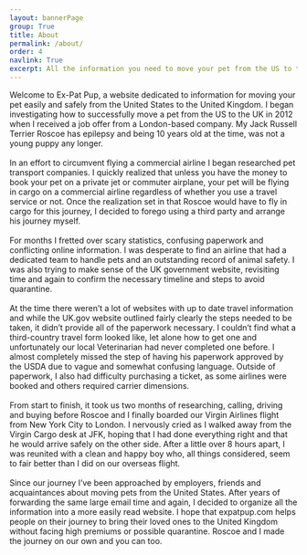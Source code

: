 ```yaml
---
layout: bannerPage
group: True
title: About
permalink: /about/
order: 4
navlink: True
excerpt: All the information you need to move your pet from the US to the UK
---
```


Welcome to Ex-Pat Pup, a website dedicated to information for moving your pet easily and safely from the United States to the United Kingdom.  I began investigating how to successfully move a pet from the US to the UK in 2012 when I received a job offer from a London-based company.  My Jack Russell Terrier Roscoe has epilepsy and being 10 years old at the time, was not a young puppy any longer. 
<br><br>
In an effort to circumvent flying a commercial airline I began researched pet transport companies.  I quickly realized that unless you have the money to book your pet on a private jet or commuter airplane, your pet will be flying in cargo on a commercial airline regardless of whether you use a travel service or not.  Once the realization set in that Roscoe would have to fly in cargo for this journey, I decided to forego using a third party and arrange his journey myself.
<br><br>
For months I fretted over scary statistics, confusing paperwork and conflicting online information.  I was desperate to find an airline that had a dedicated team to handle pets and an outstanding record of animal safety.  I was also trying to make sense of the UK government website, revisiting time and again to confirm the necessary timeline and steps to avoid quarantine.
<br><br>
At the time there weren’t a lot of websites with up to date travel information and while the UK.gov website outlined fairly clearly the steps needed to be taken, it didn’t provide all of the paperwork necessary.  I couldn’t find what a third-country travel form looked like, let alone how to get one and unfortunately our local Veterinarian had never completed one before.  I almost completely missed the step of having his paperwork approved by the USDA due to vague and somewhat confusing language.  Outside of paperwork, I also had difficulty purchasing a ticket, as some airlines were booked and others required carrier dimensions.
<br><br>
From start to finish, it took us two months of researching, calling, driving and buying before Roscoe and I finally boarded our Virgin Airlines flight from New York City to London.  I nervously cried as I walked away from the Virgin Cargo desk at JFK, hoping that I had done everything right and that he would arrive safely on the other side.  After a little over 8 hours apart, I was reunited with a clean and happy boy who, all things considered, seem to fair better than I did on our overseas flight.
<br><br>
Since our journey I’ve been approached by employers, friends and acquaintances about moving pets from the United States.  After years of forwarding the same large email time and again, I decided to organize all the information into a more easily read website.  I hope that expatpup.com helps people on their journey to bring their loved ones to the United Kingdom without facing high premiums or possible quarantine.  Roscoe and I made the journey on our own and you can too.